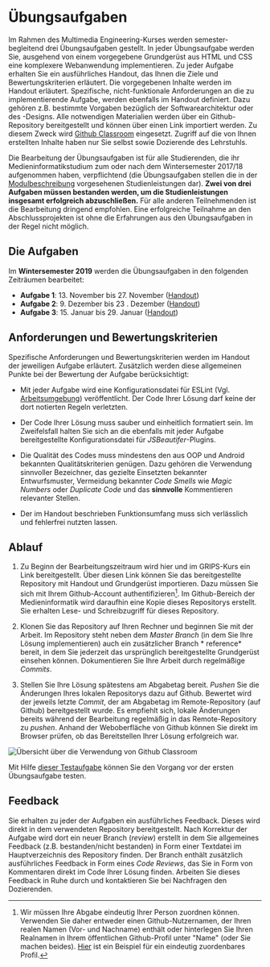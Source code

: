 # Übungsaufgaben

Im Rahmen des Multimedia Engineering-Kurses werden semester-begleitend drei Übungsaufgaben gestellt. In jeder Übungsaufgabe werden Sie, ausgehend von einem vorgegebene Grundgerüst aus HTML und CSS eine komplexere Webanwendung implementieren. Zu jeder Aufgabe erhalten Sie ein ausführliches Handout, das Ihnen die Ziele und Bewertungskriterien erläutert. Die vorgegebenen Inhalte werden im Handout erläutert. Spezifische, nicht-funktionale Anforderungen an die zu implementierende Aufgabe, werden ebenfalls im Handout definiert. Dazu gehören z.B. bestimmte Vorgaben bezüglich der Softwarearchitektur oder des -Designs. Alle notwendigen Materialien werden über ein Github-Repository bereitgestellt und können über einen Link importiert werden. Zu diesem Zweck wird [Github Classroom](https://classroom.github.com/) eingesetzt. Zugriff auf die von Ihnen erstellten Inhalte haben nur Sie selbst sowie Dozierende des Lehrstuhls. 

Die Bearbeitung der Übungsaufgaben ist für alle Studierenden, die ihr Medieninformatikstudium zum oder nach dem Wintersemester 2017/18 aufgenommen haben, verpflichtend (die Übungsaufgaben stellen die in der [Modulbeschreibung](https://www.uni-regensburg.de/studium/modulbeschreibungen/medien/ba/medieninformatik-ba-ws1718.pdf) vorgesehenen Studienleistungen dar). **Zwei von drei Aufgaben müssen bestanden werden, um die Studienleistungen insgesamt erfolgreich abzuschließen.** Für alle anderen Teilnehmenden ist die Bearbeitung dringend empfohlen. Eine erfolgreiche Teilnahme an den Abschlussprojekten ist ohne die Erfahrungen aus den Übungsaufgaben in der Regel nicht möglich.

## Die Aufgaben

Im **Wintersemester 2019** werden die Übungsaufgaben in den folgenden Zeiträumen bearbeitet:

- **Aufgabe 1**: 13. November bis 27. November ([Handout](./WS1920-01-Countdown))
- **Aufgabe 2**: 9. Dezember bis 23	. Dezember ([Handout](#))
- **Aufgabe 3**: 15. Januar bis 29. Januar ([Handout](#))

## Anforderungen und Bewertungskriterien

Spezifische Anforderungen und Bewertungskriterien werden im Handout der jeweiligen Aufgabe erläutert. Zusätzlich werden diese allgemeinen Punkte bei der Bewertung der Aufgabe berücksichtigt:

- Mit jeder Aufgabe wird eine Konfigurationsdatei für ESLint (Vgl. [Arbeitsumgebung](../Tutorials/work-environment)) veröffentlicht. Der Code Ihrer Lösung darf keine der dort notierten Regeln verletzten.

- Der Code Ihrer Lösung muss sauber und einheitlich formatiert sein. Im Zweifelsfall halten Sie sich an die ebenfalls mit jeder Aufgabe bereitgestellte Konfigurationsdatei für *JSBeautifer*-Plugins.

- Die Qualität des Codes muss mindestens den aus OOP und Android bekannten Qualitätskriterien genügen. Dazu gehören die Verwendung sinnvoller Bezeichner, das gezielte Einsetzten bekannter Entwurfsmuster, Vermeidung bekannter *Code Smells* wie *Magic Numbers* oder *Duplicate Code* und das **sinnvolle** Kommentieren relevanter Stellen.

- Der im Handout beschrieben Funktionsumfang muss sich verlässlich und fehlerfrei nutzten lassen.

## Ablauf

1. Zu Beginn der Bearbeitungszeitraum wird hier und im GRIPS-Kurs ein Link bereitgestellt. Über diesen Link können Sie das bereitgestellte Repository mit Handout und Grundgerüst importieren. Dazu müssen Sie sich mit Ihrem Github-Account authentifizieren[^1]. Im Github-Bereich der Medieninformatik wird daraufhin eine Kopie dieses Repositorys erstellt. Sie erhalten Lese- und Schreibzugriff für dieses Repository.

2. Klonen Sie das Repository auf Ihren Rechner und beginnen Sie mit der Arbeit. Im Repository steht neben dem *Master Branch* (in dem Sie Ihre Lösung implementieren) auch ein zusätzlicher Branch * reference* bereit, in dem Sie jederzeit das ursprünglich bereitgestellte Grundgerüst einsehen können. Dokumentieren Sie Ihre Arbeit durch regelmäßige *Commits*.

3. Stellen Sie Ihre Lösung spätestens am Abgabetag bereit. *Pushen* Sie die Änderungen Ihres lokalen Repositorys dazu auf Github. Bewertet wird der jeweils letzte *Commit*, der am Abgabetag im Remote-Repository (auf Github) bereitgestellt wurde. Es empfiehlt sich, lokale Änderungen bereits während der Bearbeitung regelmäßig in das Remote-Repository zu *pushen*. Anhand der Weboberfläche von Github können Sie direkt im Browser prüfen, ob das Bereitstellen Ihrer Lösung erfolgreich war. 

![Übersicht über die Verwendung von Github Classroom](img/classroom-overview.png)

Mit Hilfe [dieser Testaufgabe](https://classroom.github.com/assignment-invitations/d84cc63e1f72964722cec4f9c46a6684) können Sie den Vorgang vor der ersten Übungsaufgabe testen.

## Feedback

Sie erhalten zu jeder der Aufgaben ein ausführliches Feedback. Dieses wird direkt in dem verwendeten Repository bereitgestellt. Nach Korrektur der Aufgabe wird dort ein neuer Branch (*review*) erstellt in dem Sie allgemeines Feedback (z.B. bestanden/nicht bestanden) in Form einer Textdatei im Hauptverzeichnis des Repository finden. Der Branch enthält zusätzlich ausführliches Feedback in Form eines *Code Reviews*, das Sie in Form von Kommentaren direkt im Code Ihrer Lösung finden. Arbeiten Sie dieses Feedback in Ruhe durch und kontaktieren Sie bei Nachfragen den Dozierenden.


[^1]: Wir müssen Ihre Abgabe eindeutig Ihrer Person zuordnen können. Verwenden Sie daher entweder einen Github-Nutzernamen, der Ihren realen Namen (Vor- und Nachname) enthält oder hinterlegen Sie Ihren Realnamen in Ihrem öffentlichen Github-Profil unter "Name" (oder Sie machen beides). [Hier](https://github.com/alexanderbazo) ist ein Beispiel für ein eindeutig zuordenbares Profil. 
